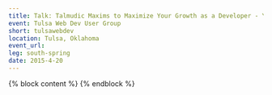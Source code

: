```yaml
---
title: Talk: Talmudic Maxims to Maximize Your Growth as a Developer - Yitzchok Willroth
event: Tulsa Web Dev User Group
short: tulsawebdev
location: Tulsa, Oklahoma
event_url:
leg: south-spring
date: 2015-4-20
---
```

{% block content %}
{% endblock %}